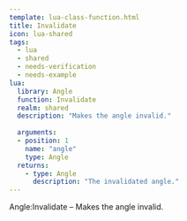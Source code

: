 ```yaml
---
template: lua-class-function.html
title: Invalidate
icon: lua-shared
tags:
  - lua
  - shared
  - needs-verification
  - needs-example
lua:
  library: Angle
  function: Invalidate
  realm: shared
  description: "Makes the angle invalid."
  
  arguments:
  - position: 1
    name: "angle"
    type: Angle
  returns:
    - type: Angle
      description: "The invalidated angle."
---
```


<div class="lua__search__keywords">
Angle:Invalidate &#x2013; Makes the angle invalid.
</div>
